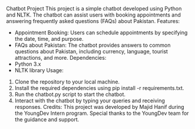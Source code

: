Chatbot Project
This project is a simple chatbot developed using Python and NLTK. The chatbot can assist users with booking appointments and answering frequently asked questions (FAQs) about Pakistan.
Features:
* Appointment Booking: Users can schedule appointments by specifying the date, time, and purpose.
* FAQs about Pakistan: The chatbot provides answers to common questions about Pakistan, including currency, language, tourist attractions, and more.
Dependencies:
* Python 3.x
* NLTK library
Usage:
1. Clone the repository to your local machine.
2. Install the required dependencies using pip install -r requirements.txt.
3. Run the chatbot.py script to start the chatbot.
4. Interact with the chatbot by typing your queries and receiving responses.
Credits:
This project was developed by Majid Hanif during the YoungDev Intern program. Special thanks to the YoungDev team for the guidance and support.

